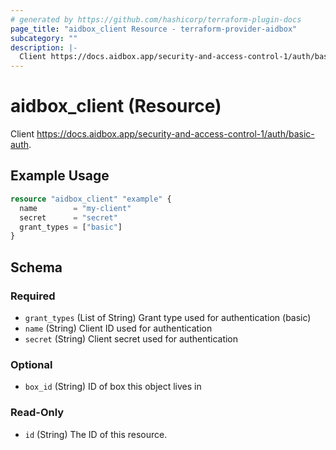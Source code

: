 ```yaml
---
# generated by https://github.com/hashicorp/terraform-plugin-docs
page_title: "aidbox_client Resource - terraform-provider-aidbox"
subcategory: ""
description: |-
  Client https://docs.aidbox.app/security-and-access-control-1/auth/basic-auth.
---
```


# aidbox_client (Resource)

Client https://docs.aidbox.app/security-and-access-control-1/auth/basic-auth.

## Example Usage

```terraform
resource "aidbox_client" "example" {
  name        = "my-client"
  secret      = "secret"
  grant_types = ["basic"]
}
```

<!-- schema generated by tfplugindocs -->
## Schema

### Required

- `grant_types` (List of String) Grant type used for authentication (basic)
- `name` (String) Client ID used for authentication
- `secret` (String) Client secret used for authentication

### Optional

- `box_id` (String) ID of box this object lives in

### Read-Only

- `id` (String) The ID of this resource.


